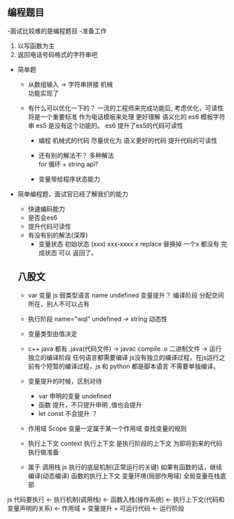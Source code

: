 ## 编程题目
  -面试比较难的是编程题目
  -准备工作
   1. 以写函数为主
   2. 返回电话号码格式的字符串吧

- 简单题
  - 从数组输入 -> 字符串拼接  机械  
    功能实现了
  - 有什么可以优化一下的？
     一流的工程师来完成功能后, 考虑优化，可读性将是一个重要标准
     作为电话模板来处理 更好理解 语义化的 
     es6 模板字符串 es5 是没有这个功能的。 es6 提升了es5的代码可读性 

    - 编程 机械式的代码 尽量优化为  语义更好的代码 提升代码的可读性
    - 还有别的解法不？  多种解法  
      for 循环 + string api?

    - 变量带给程序状态能力

 - 简单编程题，面试官已经了解我们的能力
   - 快速编码能力
   - 是否会es6  
   - 提升代码可读性
   - 有没有别的解法(深厚)
     - 变量状态
       初始状态 (xxx) xxx-xxxx
       x replace 替换掉
       一个x 都没有 完成状态 可以 返回了。

   ## 八股文
     - var 变量 js 弱类型语言
       name undefined  变量提升？ 编译阶段
       分配空间 所在，别人不可以占有
     - 执行阶段 name="wql"
       undefined -> string 动态性
     - 变量类型由值决定
     - c++ java 都有 .java(代码文件) -> javac compile .o 二进制文件 -> 运行
       独立的编译阶段 
       任何语言都需要编译 
       js没有独立的编译过程，在js运行之前有个短暂的编译过程，js 和 python 都是脚本语言
       不需要单独编译。

    - 变量提升的时候，区别对待
      - var 申明的变量 undefined
      - 函数 提升，不只提升申明 ,值也会提升
      - let const 不会提升 ？ 

    - 作用域 Scope
      变量一定属于某一个作用域
      查找变量的规则

    - 执行上下文 context 
      执行上下文 是执行阶段的上下文 为即将到来的代码执行做准备

    - 属于 调用栈
      js 执行的底层机制(正常运行的关键)
      如果有函数的话，继续编译(动态编译)
      函数的执行上下文 变量环境(局部作用域)
      全局变量在栈底部

js 代码要执行 <- 执行机制(调用栈) <- 函数入栈(操作系统) <- 执行上下文(代码和变量声明的关系)
 <- 作用域 + 变量提升 + 可运行代码 <- 运行阶段



